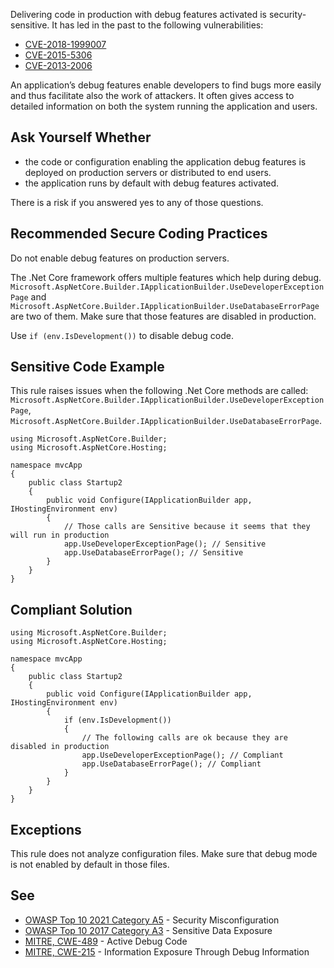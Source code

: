 Delivering code in production with debug features activated is security-sensitive. It has led in the past to the following vulnerabilities:
 
- [CVE-2018-1999007](http://cve.mitre.org/cgi-bin/cvename.cgi?name=CVE-2018-1999007)
- [CVE-2015-5306](http://cve.mitre.org/cgi-bin/cvename.cgi?name=CVE-2015-5306)
- [CVE-2013-2006](http://cve.mitre.org/cgi-bin/cvename.cgi?name=CVE-2013-2006)

An application’s debug features enable developers to find bugs more easily and thus facilitate also the work of attackers. It often gives access to detailed information on both the system running the application and users.
 
## Ask Yourself Whether

- the code or configuration enabling the application debug features is deployed on production servers or distributed to end users.
- the application runs by default with debug features activated.

There is a risk if you answered yes to any of those questions.
 
## Recommended Secure Coding Practices
 
Do not enable debug features on production servers.
 
The .Net Core framework offers multiple features which help during debug. `Microsoft.AspNetCore.Builder.IApplicationBuilder.UseDeveloperExceptionPage` and `Microsoft.AspNetCore.Builder.IApplicationBuilder.UseDatabaseErrorPage` are two of them. Make sure that those features are disabled in production.
 
Use `if (env.IsDevelopment())` to disable debug code.
 
## Sensitive Code Example
 
This rule raises issues when the following .Net Core methods are called: `Microsoft.AspNetCore.Builder.IApplicationBuilder.UseDeveloperExceptionPage`, `Microsoft.AspNetCore.Builder.IApplicationBuilder.UseDatabaseErrorPage`.

    using Microsoft.AspNetCore.Builder;
    using Microsoft.AspNetCore.Hosting;
    
    namespace mvcApp
    {
        public class Startup2
        {
            public void Configure(IApplicationBuilder app, IHostingEnvironment env)
            {
                // Those calls are Sensitive because it seems that they will run in production
                app.UseDeveloperExceptionPage(); // Sensitive
                app.UseDatabaseErrorPage(); // Sensitive
            }
        }
    }

## Compliant Solution

    using Microsoft.AspNetCore.Builder;
    using Microsoft.AspNetCore.Hosting;
    
    namespace mvcApp
    {
        public class Startup2
        {
            public void Configure(IApplicationBuilder app, IHostingEnvironment env)
            {
                if (env.IsDevelopment())
                {
                    // The following calls are ok because they are disabled in production
                    app.UseDeveloperExceptionPage(); // Compliant
                    app.UseDatabaseErrorPage(); // Compliant
                }
            }
        }
    }

## Exceptions
 
This rule does not analyze configuration files. Make sure that debug mode is not enabled by default in those files.
 
## See

- [OWASP Top 10 2021 Category A5](https://owasp.org/Top10/A05_2021-Security_Misconfiguration/) - Security Misconfiguration
- [OWASP Top 10 2017 Category A3](https://www.owasp.org/index.php/Top_10-2017_A3-Sensitive_Data_Exposure) - Sensitive Data Exposure
- [MITRE, CWE-489](https://cwe.mitre.org/data/definitions/489) - Active Debug Code
- [MITRE, CWE-215](https://cwe.mitre.org/data/definitions/215) - Information Exposure Through Debug Information